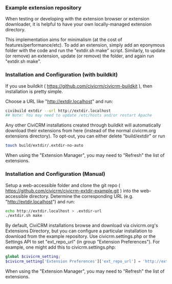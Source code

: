 ### Example extension repository

When testing or developing with the extension browser or extension downloader, it is helpful to have your own locally-managed
extension directory.

This implementation aims for minimalism (at the cost of features/performance/etc). To add an extension, simply add an eponymous
folder with the code and run the "extdir.sh make" script.  Similarly, to update (or remove) an extension, update (or remove) the
folder, and again run "extdir.sh make".

### Installation and Configuration (with buildkit)

If you use buildkit ( https://github.com/civicrm/civicrm-buildkit ), then installation is pretty simple.

Choose a URL like "http://extdir.localhost" and run:

```bash
civibuild extdir --url http://extdir.localhost
## Note: You may need to update /etc/hosts and/or restart Apache
```

Any other CiviCRM installations created through buildkit will automatically download their extensions from here (instead of the
normal civicrm.org extensions directory).  To opt-out, you can either delete "build/extdir" or run

```bash
touch build/extdir/.extdir-no-auto
```

When using the "Extension Manager", you may need to "Refresh" the list of extensions.

### Installation and Configuration (Manual)

Setup a web-accessible folder and clone the git repo ( https://github.com/civicrm/civicrm-extdir-example.git ) into the
web-accessible directory.  Determine the corresponding URL (e.g.  "http://extdir.localhost") and run:

```bash
echo http://extdir.localhost > .extdir-url
./extdir.sh make
```

By default, CiviCRM installations browse and download via civicrm.org's Extensions Directory, but you can configure a particular
installation to download from the example repository.  Use civicrm.settings.php or the Settings API to set "ext_repo_url" (in group
"Extension Preferences").  For example, one might add this to civicrm.settings.php:

```php
global $civicrm_setting;
$civicrm_setting['Extension Preferences']['ext_repo_url'] = 'http://extdir.localhost';
```

When using the "Extension Manager", you may need to "Refresh" the list of extensions.
